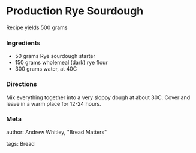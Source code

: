 # Production Rye Sourdough

Recipe yields 500 grams 

### Ingredients
 * 50 grams Rye sourdough starter
 * 150 grams wholemeal (dark) rye flour
 * 300 grams water, at 40C

### Directions

Mix everything together into a very sloppy dough at about 30C.  Cover and leave in a warm place for 12-24 hours.

### Meta
author: Andrew Whitley, "Bread Matters"

tags: Bread

